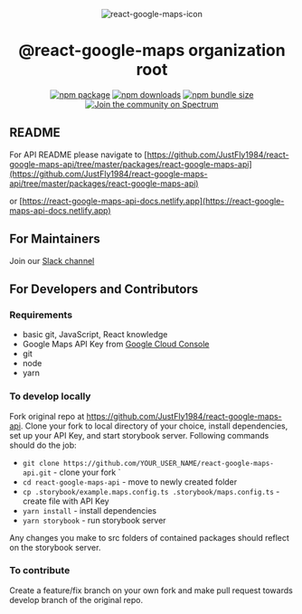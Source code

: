 <div align="center">

![react-google-maps-icon](https://user-images.githubusercontent.com/4543783/166573378-fe4b8815-e8b9-40b9-97cb-56b86232df6b.svg)

# @react-google-maps organization root

[![npm package](https://img.shields.io/npm/v/@react-google-maps/api)](https://www.npmjs.com/package/@react-google-maps/api)
[![npm downloads](https://img.shields.io/npm/dt/@react-google-maps/api)](https://www.npmjs.com/package/@react-google-maps/api)
[![npm bundle size](https://img.shields.io/bundlephobia/min/@react-google-maps/api)](https://www.npmjs.com/package/@react-google-maps/api)
[![Join the community on Spectrum](https://withspectrum.github.io/badge/badge.svg)](https://spectrum.chat/react-google-maps)

</div>

## README

For API README please navigate to [https://github.com/JustFly1984/react-google-maps-api/tree/master/packages/react-google-maps-api](https://github.com/JustFly1984/react-google-maps-api/tree/master/packages/react-google-maps-api)

or [https://react-google-maps-api-docs.netlify.app](https://react-google-maps-api-docs.netlify.app)

## For Maintainers

Join our [Slack channel](https://join.slack.com/t/react-google-maps-api/shared_invite/enQtODc5ODU1NTY5MzQ4LTBiNTYzZmY1YmVjYzJhZThkMGU0YzUwZjJkNGJmYjk4YjQyYjZhMDk2YThlZGEzNDc0M2RhNjBmMWE4ZTJiMjQ)

## For Developers and Contributors

### Requirements

- basic git, JavaScript, React knowledge
- Google Maps API Key from [Google Cloud Console](https://console.cloud.google.com)
- git
- node
- yarn


### To develop locally

Fork original repo at https://github.com/JustFly1984/react-google-maps-api. Clone your fork to local directory of your choice, install dependencies, set up your API Key, and start storybook server. Following commands should do the job:

- `git clone https://github.com/YOUR_USER_NAME/react-google-maps-api.git` - clone your fork
`
- `cd react-google-maps-api` - move to newly created folder
- `cp .storybook/example.maps.config.ts .storybook/maps.config.ts` - create file with API Key
- `yarn install` - install dependencies
- `yarn storybook` - run storybook server

Any changes you make to src folders of contained packages should reflect on the storybook server.

### To contribute

Create a feature/fix branch on your own fork and make pull request towards develop branch of the original repo.
